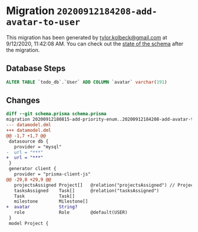 # Migration `20200912184208-add-avatar-to-user`

This migration has been generated by tylor.kolbeck@gmail.com at 9/12/2020, 11:42:08 AM.
You can check out the [state of the schema](./schema.prisma) after the migration.

## Database Steps

```sql
ALTER TABLE `todo_db`.`User` ADD COLUMN `avatar` varchar(191)  
```

## Changes

```diff
diff --git schema.prisma schema.prisma
migration 20200912180815-add-priority-enum..20200912184208-add-avatar-to-user
--- datamodel.dml
+++ datamodel.dml
@@ -1,7 +1,7 @@
 datasource db {
   provider = "mysql"
-  url = "***"
+  url = "***"
 }
 generator client {
   provider = "prisma-client-js"
@@ -29,8 +29,9 @@
   projectsAssigned Project[]   @relation("projectsAssigned") // Projects this user is a member of
   tasksAssigned    Task[]      @relation("tasksAssigned")
   Task             Task[]
   milestone        Milestone[]
+  avatar           String?
   role             Role        @default(USER)
 }
 model Project {
```


